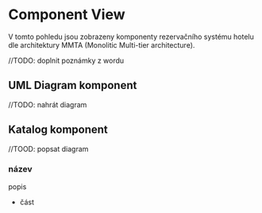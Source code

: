 # Component View

V tomto pohledu jsou zobrazeny komponenty rezervačního systému hotelu dle architektury MMTA (Monolitic Multi-tier architecture).

//TODO: doplnit poznámky z wordu

## UML Diagram komponent

//TODO: nahrát diagram

## Katalog komponent

//TOOD: popsat diagram

### název

popis

- část
